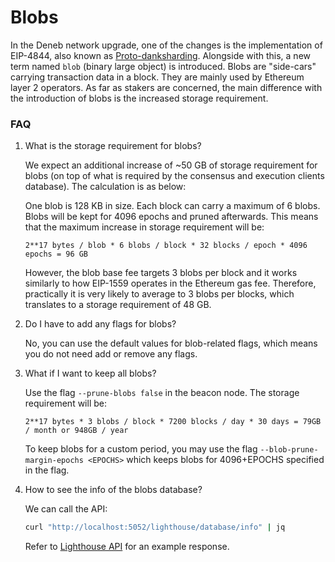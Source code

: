# Blobs

In the Deneb network upgrade, one of the changes is the implementation of EIP-4844, also known as [Proto-danksharding](https://blog.ethereum.org/2024/02/27/dencun-mainnet-announcement). Alongside with this, a new term named `blob` (binary large object) is introduced. Blobs are "side-cars" carrying transaction data in a block. They are mainly used by Ethereum layer 2 operators. As far as stakers are concerned, the main difference with the introduction of blobs is the increased storage requirement.

### FAQ

1. What is the storage requirement for blobs?

   We expect an additional increase of ~50 GB of storage requirement for blobs (on top of what is required by the consensus and execution clients database). The calculation is as below:

   One blob is 128 KB in size. Each block can carry a maximum of 6 blobs. Blobs will be kept for 4096 epochs and pruned afterwards. This means that the maximum increase in storage requirement will be:

   ```
   2**17 bytes / blob * 6 blobs / block * 32 blocks / epoch * 4096 epochs = 96 GB
   ```

   However, the blob base fee targets 3 blobs per block and it works similarly to how EIP-1559 operates in the Ethereum gas fee. Therefore, practically it is very likely to average to 3 blobs per blocks, which translates to a storage requirement of 48 GB.

1. Do I have to add any flags for blobs?

   No, you can use the default values for blob-related flags, which means you do not need add or remove any flags.

1. What if I want to keep all blobs?

   Use the flag `--prune-blobs false` in the beacon node. The storage requirement will be:

   ```
   2**17 bytes * 3 blobs / block * 7200 blocks / day * 30 days = 79GB / month or 948GB / year
   ```

   To keep blobs for a custom period, you may use the flag `--blob-prune-margin-epochs <EPOCHS>` which keeps blobs for 4096+EPOCHS specified in the flag.

1. How to see the info of the blobs database?

   We can call the API:

   ```bash
   curl "http://localhost:5052/lighthouse/database/info" | jq
   ```

   Refer to [Lighthouse API](./api-lighthouse.md#lighthousedatabaseinfo) for an example response.
